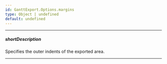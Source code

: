 ```yaml
---
id: GanttExport.Options.margins
type: Object | undefined
default: undefined
---
```

---
##### shortDescription
Specifies the outer indents of the exported area.

---
